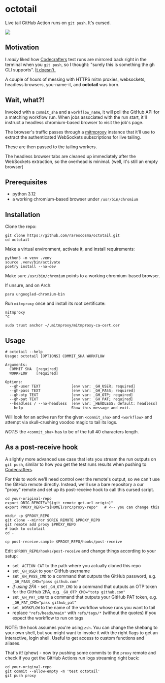 # octotail

Live tail GitHub Action runs on `git push`. It's cursed.

![](https://raw.githubusercontent.com/rarescosma/octotail/main/examples/demo_v0.gif)

## Motivation

I *really* liked how [Codecrafters][] test runs are mirrored back right in the 
terminal when you `git push`, so I thought: "surely this is something the gh
CLI supports". [It doesn't.](https://github.com/cli/cli/issues/3484)

A couple of hours of messing with HTTPS mitm proxies, websockets, headless
browsers, you-name-it, and __octotail__ was born.

## Wait, what?!

Invoked with a `commit_sha` and a `workflow_name`, it will poll the GitHub
API for a matching workflow run. When jobs associated with the run start,
it'll instruct a headless chromium-based browser to visit the job's page.

The browser's traffic passes through a [mitmproxy][] instance that it'll
use to extract the authenticated WebSockets subscriptions for live tailing.

These are then passed to the tailing workers.

The headless browser tabs are cleaned up immediately after the WebSockets
extraction, so the overhead is minimal. (well, it's still an empty browser)

## Prerequisites

- python 3.12
- a working chromium-based browser under `/usr/bin/chromium`

## Installation

Clone the repo:

```shell
git clone https://github.com/rarescosma/octotail.git
cd octotail
```

Make a virtual environment, activate it, and install requirements:

```shell
python3 -m venv .venv
source .venv/bin/activate
poetry install --no-dev
```

Make sure `/usr/bin/chromium` points to a working chromium-based browser.

If unsure, and on Arch:

```shell
paru ungoogled-chromium-bin
```

Run `mitmproxy` once and install its root certificate:

```shell
mitmproxy
^C

sudo trust anchor ~/.mitmproxy/mitmproxy-ca-cert.cer
```

## Usage

```
# octotail --help
Usage: octotail [OPTIONS] COMMIT_SHA WORKFLOW

Arguments:
  COMMIT_SHA  [required]
  WORKFLOW    [required]

Options:
  --gh-user TEXT              [env var: _GH_USER; required]
  --gh-pass TEXT              [env var: _GH_PASS; required]
  --gh-otp TEXT               [env var: _GH_OTP; required]
  --gh-pat TEXT               [env var: _GH_PAT; required]
  --headless / --no-headless  [env var: _HEADLESS; default: headless]
  --help                      Show this message and exit.
```

Will look for an active run for the given `<commit_sha>` and `<workflow>`
and attempt via skull-crushing voodoo magic to tail its logs.

_NOTE:_ the `<commit_sha>` has to be of the full 40 characters length.

## As a post-receive hook

A slightly more advanced use case that lets you stream the run outputs on
`git push`, similar to how you get the test runs results when pushing
to [Codecrafters][].

For this to work we'll need control over the remote's output, so we can't use
the GitHub remote directly. Instead, we'll use a bare repository a our "proxy"
remote and set up its post-receive hook to call this cursed script.

```shell
cd your-original-repo
export ORIG_REMOTE="$(git remote get-url origin)"
export PROXY_REPO="${HOME}/src/proxy-repo"   # <-- you can change this

mkdir -p $PROXY_REPO
git clone --mirror $ORIG_REMOTE $PROXY_REPO
git remote add proxy $PROXY_REPO
# back to octotail
cd -

cp post-receive.sample $PROXY_REPO/hooks/post-receive
```

Edit `$PROXY_REPO/hooks/post-receive` and change things according to 
your setup:

- set `_ACTION_CAT` to the path where you actually cloned this repo
- set `_GH_USER` to your GitHub username
- set `_GH_PASS_CMD` to a command that outputs the GitHub password, e.g. 
  `_GH_PASS_CMD="pass github.com"`
- _if using 2FA_ - set `_GH_OTP_CMD` to a command that outputs an OTP token 
  for the GitHub 2FA, e.g. `_GH_OTP_CMD="totp github.com"`
- set `_GH_PAT_CMD` to a command that outputs your GitHub PAT token, e.g.
  `_GH_PAT_CMD="pass github_pat"`
- set `_WORKFLOW` to the name of the workflow whose runs you want to tail
- replace `"refs/heads/main"` with `refs/tags/*` (without the quotes) if
  you expect the workflow to run on tags

NOTE: the hook assumes you're using `zsh`. You can change the shebang to your 
own shell, but you might want to invoke it with the right flags to get an 
interactive, login shell. Useful to get access to custom functions and aliases.

That's it! (phew) - now try pushing some commits to the `proxy` remote and check
if you get the GitHub Actions run logs streaming right back:

```shell
cd your-original-repo
git commit --allow-empty -m 'test octotail'
git push proxy
```

[Codecrafters]: https://codecrafters.io/
[mitmproxy]: https://mitmproxy.org/
